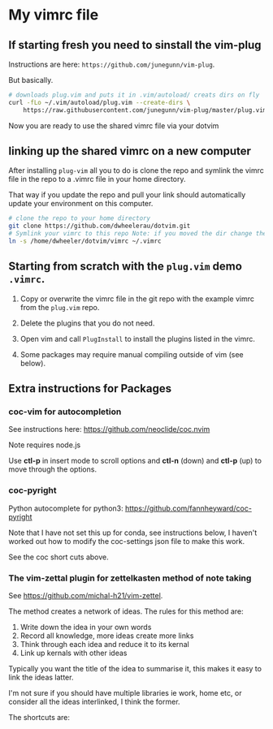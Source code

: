 # My vimrc file
## If starting fresh you need to sinstall the vim-plug  
Instructions are here: `https://github.com/junegunn/vim-plug`.  

But basically.  
```bash  
# downloads plug.vim and puts it in .vim/autoload/ creats dirs on fly
curl -fLo ~/.vim/autoload/plug.vim --create-dirs \
    https://raw.githubusercontent.com/junegunn/vim-plug/master/plug.vim
```

Now you are ready to use the shared vimrc file via your dotvim  

## linking up the shared vimrc on a new computer  
After installing `plug-vim` all you to do is clone the repo and symlink the
vimrc file in the repo to a .vimrc file in your home directory.  

That way if you update the repo and pull your link should automatically update
your environment on this computer.  

```bash  
# clone the repo to your home directory  
git clone https://github.com/dwheelerau/dotvim.git
# Symlink your vimrc to this repo Note: if you moved the dir change the path 
ln -s /home/dwheeler/dotvim/vimrc ~/.vimrc
```  

## Starting from scratch with the `plug.vim` demo `.vimrc`.  
1. Copy or overwrite the vimrc file in the git repo with the example vimrc from
the `plug.vim` repo.

2. Delete the plugins that you do not need.  

3. Open vim and call `PlugInstall` to install the plugins listed in the vimrc.  

4. Some packages may require manual compiling outside of vim (see below).  

## Extra instructions for Packages  

### coc-vim for autocompletion  
See instructions here: https://github.com/neoclide/coc.nvim 

Note requires node.js  

Use **ctl-p** in insert mode to scroll options and **ctl-n** (down) and **ctl-p** (up) to
move through the options.  

### coc-pyright  
Python autocomplete for python3: https://github.com/fannheyward/coc-pyright  

Note that I have not set this up for conda, see instructions below, I haven't
worked out how to modify the coc-settings json file to make this work.  

See the coc short cuts above.  

### The vim-zettal plugin for zettelkasten method of note taking  
See https://github.com/michal-h21/vim-zettel.  

The method creates a network of ideas. The rules for this method are:  
1. Write down the idea in your own words  
2. Record all knowledge, more ideas create more links
3. Think through each idea and reduce it to its kernal
4. Link up kernals with other ideas

Typically you want the title of the idea to summarise it, this makes it easy to link the ideas latter.  

I'm not sure if you should have multiple libraries ie work, home etc, or consider all the ideas interlinked, I think the former.  

The shortcuts are:  
```


```
